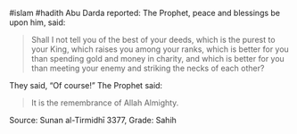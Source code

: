 #islam #hadith 
Abu Darda reported: The Prophet, peace and blessings be upon him, said:

> Shall I not tell you of the best of your deeds, which is the purest to your King, which raises you among your ranks, which is better for you than spending gold and money in charity, and which is better for you than meeting your enemy and striking the necks of each other?

They said, “Of course!” The Prophet said:

> It is the remembrance of Allah Almighty.

Source: Sunan al-Tirmidhī 3377, Grade: Sahih